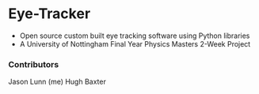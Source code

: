 # Eye-Tracker
* Open source custom built eye tracking software using Python libraries
* A University of Nottingham Final Year Physics Masters 2-Week Project

### Contributors

Jason Lunn (me)
Hugh Baxter
